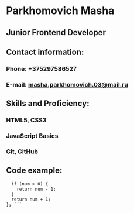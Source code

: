 # Parkhomovich Masha

## Junior Frontend Developer

## Contact information:
### Phone: +375297586527
### E-mail: masha.parkhomovich.03@mail.ru

## Skills and Proficiency:
### HTML5, CSS3
### JavaScript Basics
### Git, GitHub

## Code example:
``` const func = (num) => {
  if (num > 0) {
    return num - 1;
  }
  return num + 1;
}; ```
